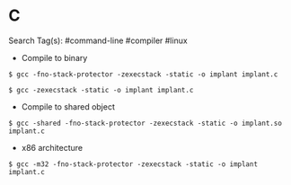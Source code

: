 # C

Search Tag(s): #command-line #compiler #linux

- Compile to binary

```
$ gcc -fno-stack-protector -zexecstack -static -o implant implant.c

$ gcc -zexecstack -static -o implant implant.c
```

- Compile to shared object

```
$ gcc -shared -fno-stack-protector -zexecstack -static -o implant.so implant.c
```

- x86 architecture

```
$ gcc -m32 -fno-stack-protector -zexecstack -static -o implant implant.c
```